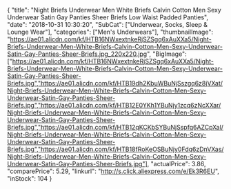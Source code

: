 {
	"title": "Night Briefs Underwear Men White Briefs Calvin Cotton Men Sexy Underwear Satin Gay Panties Sheer Briefs Low Waist Padded Panties",
	"date": "2018-10-31 10:30:20",
	"SubCat": ["Underwear, Socks, Sleep & Lounge Wear"],
	"categories": ["Men's Underwears"],
	"thumbnailImage": "https://ae01.alicdn.com/kf/HTB16NWxextnkeRjSZSgq6xAuXXa5/Night-Briefs-Underwear-Men-White-Briefs-Calvin-Cotton-Men-Sexy-Underwear-Satin-Gay-Panties-Sheer-Briefs.jpg_220x220.jpg",
	"BigImage": ["https://ae01.alicdn.com/kf/HTB16NWxextnkeRjSZSgq6xAuXXa5/Night-Briefs-Underwear-Men-White-Briefs-Calvin-Cotton-Men-Sexy-Underwear-Satin-Gay-Panties-Sheer-Briefs.jpg","https://ae01.alicdn.com/kf/HTB19dh2KbuWBuNjSszgq6z8jVXat/Night-Briefs-Underwear-Men-White-Briefs-Calvin-Cotton-Men-Sexy-Underwear-Satin-Gay-Panties-Sheer-Briefs.jpg","https://ae01.alicdn.com/kf/HTB12E0YKh1YBuNjy1zcq6zNcXXar/Night-Briefs-Underwear-Men-White-Briefs-Calvin-Cotton-Men-Sexy-Underwear-Satin-Gay-Panties-Sheer-Briefs.jpg","https://ae01.alicdn.com/kf/HTB12qKCKbSYBuNjSspfq6AZCpXal/Night-Briefs-Underwear-Men-White-Briefs-Calvin-Cotton-Men-Sexy-Underwear-Satin-Gay-Panties-Sheer-Briefs.jpg","https://ae01.alicdn.com/kf/HTB18fRoKeOSBuNjy0Fdq6zDnVXas/Night-Briefs-Underwear-Men-White-Briefs-Calvin-Cotton-Men-Sexy-Underwear-Satin-Gay-Panties-Sheer-Briefs.jpg"],
	"actualPrice": 3.86,
	"comparePrice": 5.29,
	"linkurl": "http://s.click.aliexpress.com/e/Ek3R6EU",
	"inStock": 104
}
